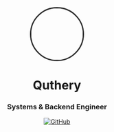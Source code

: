 <div align="center">
  <img src="https://external-content.duckduckgo.com/iu/?u=https%3A%2F%2Fi.pinimg.com%2F736x%2Fa8%2F28%2F7b%2Fa8287b2c3319aae66738e49ff159d212.jpg"&f=1&nofb=1&ipt=aeed75d54044974f1eaeb761f5e0472ce5a2e453b2161be9bd23f580cab259b5)" width="120" style="border-radius: 50%; border: 3px solid #2D2D2D">
  
  # Quthery
  ### Systems & Backend Engineer
  
  [![GitHub](https://img.shields.io/badge/GitHub-181717?logo=github&style=for-the-badge)](https://github.com/quthery)
</div>


